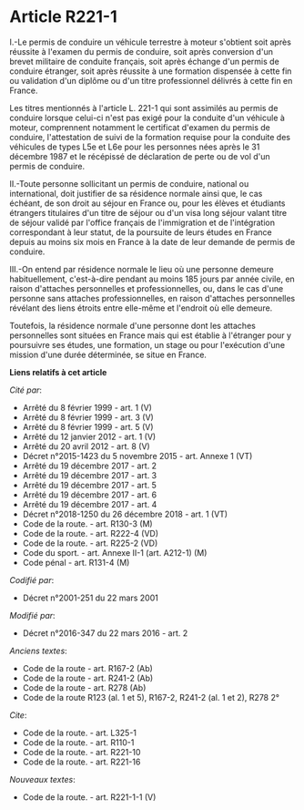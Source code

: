# Article R221-1

I.-Le permis de conduire un véhicule terrestre à moteur s'obtient soit après réussite à l'examen du permis de conduire, soit
après conversion d'un brevet militaire de conduite français, soit après échange d'un permis de conduire étranger, soit après
réussite à une formation dispensée à cette fin ou validation d'un diplôme ou d'un titre professionnel délivrés à cette fin en
France. 

Les titres mentionnés à l'article L. 221-1 qui sont assimilés au permis de conduire lorsque celui-ci n'est pas exigé pour la
conduite d'un véhicule à moteur, comprennent notamment le certificat d'examen du permis de conduire, l'attestation de suivi
de la formation requise pour la conduite des véhicules de types L5e et L6e pour les personnes nées après le 31 décembre 1987
et le récépissé de déclaration de perte ou de vol d'un permis de conduire. 

II.-Toute personne sollicitant un permis de conduire, national ou international, doit justifier de sa résidence normale ainsi
que, le cas échéant, de son droit au séjour en France ou, pour les élèves et étudiants étrangers titulaires d'un titre de
séjour ou d'un visa long séjour valant titre de séjour validé par l'office français de l'immigration et de l'intégration
correspondant à leur statut, de la poursuite de leurs études en France depuis au moins six mois en France à la date de leur
demande de permis de conduire. 

III.-On entend par résidence normale le lieu où une personne demeure habituellement, c'est-à-dire pendant au moins 185 jours
par année civile, en raison d'attaches personnelles et professionnelles, ou, dans le cas d'une personne sans attaches
professionnelles, en raison d'attaches personnelles révélant des liens étroits entre elle-même et l'endroit où elle demeure. 

Toutefois, la résidence normale d'une personne dont les attaches personnelles sont situées en France mais qui est établie à
l'étranger pour y poursuivre ses études, une formation, un stage ou pour l'exécution d'une mission d'une durée déterminée, se
situe en France.

**Liens relatifs à cet article**

_Cité par_:

  - Arrêté du 8 février 1999 - art. 1 (V)
  - Arrêté du 8 février 1999 - art. 3 (V)
  - Arrêté du 8 février 1999 - art. 5 (V)
  - Arrêté du 12 janvier 2012 - art. 1 (V)
  - Arrêté du 20 avril 2012 - art. 8 (V)
  - Décret n°2015-1423 du 5 novembre 2015 - art. Annexe 1 (VT)
  - Arrêté du 19 décembre 2017 - art. 2
  - Arrêté du 19 décembre 2017 - art. 3
  - Arrêté du 19 décembre 2017 - art. 5
  - Arrêté du 19 décembre 2017 - art. 6
  - Arrêté du 19 décembre 2017 - art. 4
  - Décret n°2018-1250 du 26 décembre 2018 - art. 1 (VT)
  - Code de la route. - art. R130-3 (M)
  - Code de la route. - art. R222-4 (VD)
  - Code de la route. - art. R225-2 (VD)
  - Code du sport. - art. Annexe II-1 (art. A212-1) (M)
  - Code pénal - art. R131-4 (M)

_Codifié par_:

  - Décret n°2001-251 du 22 mars 2001

_Modifié par_:

  - Décret n°2016-347 du 22 mars 2016 - art. 2

_Anciens textes_:

  - Code de la route - art. R167-2 (Ab)
  - Code de la route - art. R241-2 (Ab)
  - Code de la route - art. R278 (Ab)
  - Code de la route R123 (al. 1 et 5), R167-2, R241-2 (al. 1 et 2), R278 2°

_Cite_:

  - Code de la route. - art. L325-1
  - Code de la route. - art. R110-1
  - Code de la route. - art. R221-10
  - Code de la route. - art. R221-16

_Nouveaux textes_:

  - Code de la route. - art. R221-1-1 (V)
